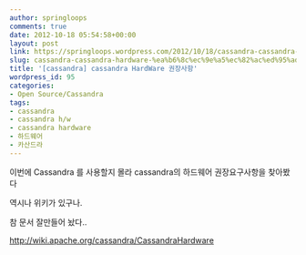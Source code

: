 ```yaml
---
author: springloops
comments: true
date: 2012-10-18 05:54:58+00:00
layout: post
link: https://springloops.wordpress.com/2012/10/18/cassandra-cassandra-hardware-%ea%b6%8c%ec%9e%a5%ec%82%ac%ed%95%ad/
slug: cassandra-cassandra-hardware-%ea%b6%8c%ec%9e%a5%ec%82%ac%ed%95%ad
title: '[cassandra] cassandra HardWare 권장사항'
wordpress_id: 95
categories:
- Open Source/Cassandra
tags:
- cassandra
- cassandra h/w
- cassandra hardware
- 하드웨어
- 카산드라
---
```


이번에 Cassandra 를 사용할지 몰라 cassandra의 하드웨어 권장요구사항을 찾아봤다

  


역시나 위키가 있구나.

  


참 문서 잘만들어 놨다..

  


http://wiki.apache.org/cassandra/CassandraHardware

  


  

